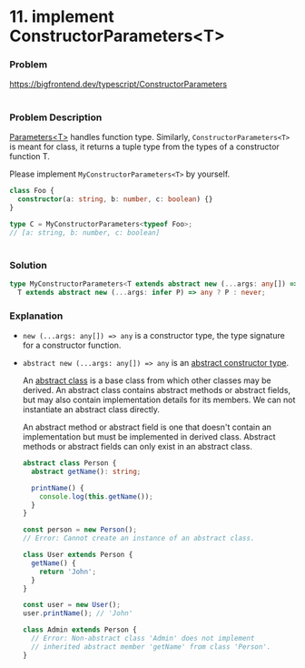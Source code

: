 # 11. implement ConstructorParameters\<T\>

### Problem

https://bigfrontend.dev/typescript/ConstructorParameters

#

### Problem Description

[Parameters\<T\>](https://bigfrontend.dev/typescript/Parameters) handles function type. Similarly, `ConstructorParameters<T>` is meant for class, it returns a tuple type from the types of a constructor function T.

Please implement `MyConstructorParameters<T>` by yourself.

```ts
class Foo {
  constructor(a: string, b: number, c: boolean) {}
}

type C = MyConstructorParameters<typeof Foo>;
// [a: string, b: number, c: boolean]
```

#

### Solution

```ts
type MyConstructorParameters<T extends abstract new (...args: any[]) => any> =
  T extends abstract new (...args: infer P) => any ? P : never;
```

### Explanation

- `new (...args: any[]) => any` is a constructor type, the type signature for a constructor function.

- `abstract new (...args: any[]) => any` is an [abstract constructor type](https://www.typescriptlang.org/docs/handbook/release-notes/typescript-4-2.html#abstract-construct-signatures).

  An [abstract class](https://www.typescriptlang.org/docs/handbook/2/classes.html#abstract-classes-and-members) is a base class from which other classes may be derived. An abstract class contains abstract methods or abstract fields, but may also contain implementation details for its members. We can not instantiate an abstract class directly.

  An abstract method or abstract field is one that doesn't contain an implementation but must be implemented in derived class. Abstract methods or abstract fields can only exist in an abstract class.

  ```ts
  abstract class Person {
    abstract getName(): string;

    printName() {
      console.log(this.getName());
    }
  }

  const person = new Person();
  // Error: Cannot create an instance of an abstract class.

  class User extends Person {
    getName() {
      return 'John';
    }
  }

  const user = new User();
  user.printName(); // 'John'

  class Admin extends Person {
    // Error: Non-abstract class 'Admin' does not implement
    // inherited abstract member 'getName' from class 'Person'.
  }
  ```
